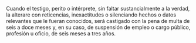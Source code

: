 Cuando el testigo, perito o intérprete, sin faltar sustancialmente a la verdad, la alterare con reticencias, inexactitudes o silenciando hechos o datos relevantes que le fueran conocidos, será castigado con la pena de multa de seis a doce meses y, en su caso, de suspensión de empleo o cargo público, profesión u oficio, de seis meses a tres años.
